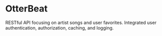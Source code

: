 # OtterBeat

RESTful API focusing on artist songs and user favorites. Integrated user authentication, authorization, caching, and logging.


 
 
